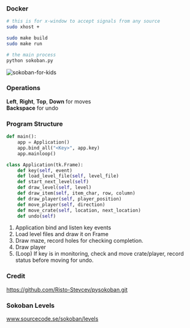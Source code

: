 ### Docker                                                                      
```bash                                                                         
# this is for x-window to accept signals from any source
sudo xhost +                                                                    

sudo make build                                                                 
sudo make run                                                                   

# the main process                                                                                
python sokoban.py                                                               
```                                                                             

![sokoban-for-kids](https://user-images.githubusercontent.com/6903521/31806823-0fbf36e6-b59d-11e7-91a8-c4a362f1256a.png)
                                                                                
### Operations                                                                  
**Left**, **Right**, **Top**, **Down** for moves                                                
**Backspace** for undo                                                              
                                                                                
### Program Structure                                                           
```Python                                                                       
def main():                                                                     
    app = Application()                                                         
    app.bind_all("<Key>", app.key)                                              
    app.mainloop()                                                              

class Application(tk.Frame):                                                                           
    def key(self, event)
    def load_level_file(self, level_file)
    def start_next_level(self)
    def draw_level(self, level)
    def draw_item(self, item_char, row, column)
    def draw_player(self, player_position)
    def move_player(self, direction)
    def move_crate(self, location, next_location)
    def undo(self)
```                                                                             
1. Application bind and listen key events
2. Load level files and draw it on Frame
3. Draw maze, record holes for checking completion.
4. Draw player
5. (Loop) If key is in monitoring, check and move crate/player, record status before moving for undo.
                                                                                
                                                                                
### Credit
https://github.com/Risto-Stevcev/pysokoban.git                                  
                                                                                
### Sokoban Levels                                                              
www.sourcecode.se/sokoban/levels                                                
